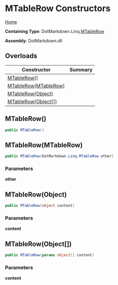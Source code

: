 # MTableRow Constructors

[Home](../../../../README.md)

**Containing Type**: DotMarkdown\.Linq\.[MTableRow](../README.md)

**Assembly**: DotMarkdown\.dll

## Overloads

| Constructor | Summary |
| ----------- | ------- |
| [MTableRow()](#DotMarkdown_Linq_MTableRow__ctor) | |
| [MTableRow(MTableRow)](#DotMarkdown_Linq_MTableRow__ctor_DotMarkdown_Linq_MTableRow_) | |
| [MTableRow(Object)](#DotMarkdown_Linq_MTableRow__ctor_System_Object_) | |
| [MTableRow(Object\[\])](#DotMarkdown_Linq_MTableRow__ctor_System_Object___) | |

## MTableRow\(\) <a name="DotMarkdown_Linq_MTableRow__ctor"></a>

```csharp
public MTableRow()
```

## MTableRow\(MTableRow\) <a name="DotMarkdown_Linq_MTableRow__ctor_DotMarkdown_Linq_MTableRow_"></a>

```csharp
public MTableRow(DotMarkdown.Linq.MTableRow other)
```

### Parameters

**other**

## MTableRow\(Object\) <a name="DotMarkdown_Linq_MTableRow__ctor_System_Object_"></a>

```csharp
public MTableRow(object content)
```

### Parameters

**content**

## MTableRow\(Object\[\]\) <a name="DotMarkdown_Linq_MTableRow__ctor_System_Object___"></a>

```csharp
public MTableRow(params object[] content)
```

### Parameters

**content**